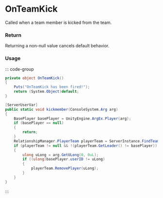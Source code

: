 # OnTeamKick
<Badge type="info" text="Team"/><Badge type="danger" text="Carbon Compatible"/><Badge type="warning" text="Oxide Compatible"/>
Called when a team member is kicked from the team.

### Return
Returning a non-null value cancels default behavior.

### Usage
::: code-group
```csharp [Example]
private object OnTeamKick()
{
	Puts("OnTeamKick has been fired!");
	return (System.Object)default;
}
```
```csharp [Source — Assembly-CSharp @ RelationshipManager]
[ServerUserVar]
public static void kickmember(ConsoleSystem.Arg arg)
{
	BasePlayer basePlayer = UnityEngine.ArgEx.Player(arg);
	if (basePlayer == null)
	{
		return;
	}
	RelationshipManager.PlayerTeam playerTeam = ServerInstance.FindTeam(basePlayer.currentTeam);
	if (playerTeam != null && !(playerTeam.GetLeader() != basePlayer))
	{
		ulong uLong = arg.GetULong(0, 0uL);
		if ((ulong)basePlayer.userID != uLong)
		{
			playerTeam.RemovePlayer(uLong);
		}
	}
}

```
:::

